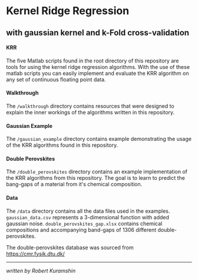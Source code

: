 # Kernel Ridge Regression 
## with gaussian kernel and k-Fold cross-validation

#### KRR
The five Matlab scripts found in the root directory of this repository are tools for using the kernel ridge regression algorithms. With the use of these matlab scripts you can easily implement and evaluate the KRR algorithm on any set of continuous floating point data. 

#### Walkthrough
The `/walkthrough` directory contains resources that were designed to explain the inner workings of the algorithms written in this repository.

#### Gaussian Example
The `/gaussian_example` directory contains example demonstrating the usage of the KRR algorithms found in this repository. 

#### Double Perovskites
The `/double_perovskites` directory contains an example implementation of the KRR algorithms from this repository. The goal is to learn to predict the bang-gaps of a material from it's chemical composition. 

#### Data
The `/data` directory contains all the data files used in the examples. `gaussian_data.csv` represents a 3-dimensional function with added gaussian noise. `double_perovskites_gap.xlsx` contains chemical compositions and accompanying band-gaps of 1306 different double-perovskites. 

The double-perovskites database was sourced from https://cmr.fysik.dtu.dk/
  
------
*written by Robert Kuramshin*